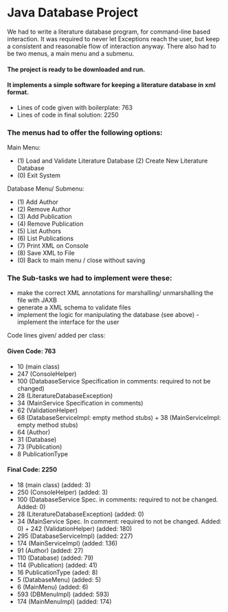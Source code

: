 # Java Database Project 
We had to write a literature database program, for command-line based interaction. It was required to never let Exceptions reach the user, but keep a consistent and reasonable flow of interaction anyway. There also had to be two menus, a main menu and a submenu. 

#### The project is ready to be downloaded and run.
#### It implements a simple software for keeping a literature database in xml format.

- Lines of code given with boilerplate: 763
- Lines of code in final solution: 2250

### The menus had to offer the following options:

Main Menu:

- (1) Load and Validate Literature Database (2) Create New Literature Database
- (0) Exit System

Database Menu/ Submenu:
- (1) Add Author
- (2) Remove Author
- (3) Add Publication
- (4) Remove Publication
- (5) List Authors
- (6) List Publications
- (7) Print XML on Console
- (8) Save XML to File
- (0) Back to main menu / close without saving

### The Sub-tasks we had to implement were these:
- make the correct XML annotations for marshalling/ unmarshalling the file with JAXB
- generate a XML schema to validate files
- implement the logic for manipulating the database (see above) -implement the interface for the user

Code lines given/ added per class:

#### Given Code:  763

+ 10 (main class)
+ 247 (ConsoleHelper)
+ 100 (DatabaseService Specification in comments: required to not be changed)
+ 28 (LiteratureDatabaseException)
+ 34 (MainService Specification in comments)
+ 62 (ValidationHelper)
+ 68 (DatabaseServiceImpl: empty method stubs) + 38 (MainServiceImpl: empty method stubs)
+ 64 (Author)
+ 31 (Database)
+ 73 (Publication)
+ 8 PublicationType


#### Final Code: 2250

+ 18 (main class) (added: 3)
+ 250 (ConsoleHelper) (added: 3)
+ 100 (DatabaseService Spec. in comments: required to not be changed. Added: 0)
+ 28 (LiteratureDatabaseException) (added: 0)
+ 34 (MainService Spec. In comment: required to not be changed. Added: 0) + 242 
(ValidationHelper) (added: 180)
+ 295 (DatabaseServiceImpl) (added: 227)
+ 174 (MainServiceImpl) (added: 136)
+ 91 (Author) (added: 27)
+ 110 (Database) (added: 79)
+ 114 (Publication) (added: 41)
+ 16 PublicationType (aded: 8)
+ 5 (DatabaseMenu) (added: 5)
+ 6 (MainMenu) (added: 6)
+ 593 (DBMenuImpl) (added: 593) 
+ 174 (MainMenuImpl) (added: 174)